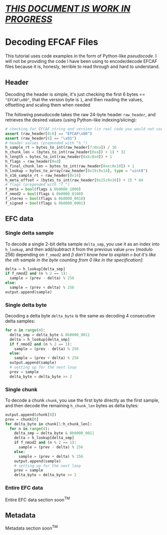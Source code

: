 # <ins>*THIS DOCUMENT IS WORK IN PROGRESS*</ins>

# Decoding EFCAF Files
This tutorial uses code examples in the form of Python-like *pseudocode*. I will not be providing the code I have been using to encode/decode EFCAF files because it is, honesly, terrible to read through and hard to understand.
## Header
Decoding the header is simple, it's just checking the first 6 bytes == `"EFCAF\x00"`, that the version byte is `1`, and then reading the values, offsetting and scaling them when needed

The following pseudocode takes the raw 24-byte header `raw_header`, and retrieves the desired values (using Python-like indexing/slicing):
```py
# checking for EFCAF string and version (in real code you would not use assert statements, this is just an example)
assert (raw_header[0:6] == "EFCAF\x00")
assert (raw_header[6] == "\x01")
# header values (prepended with "h_")
h_sample_rt = bytes_to_int(raw_header[7:0xa]) / 16
h_chunk_len = (bytes_to_int(raw_header[0xa]) + 1) * 32
h_length = bytes_to_int(raw_header[0xb:0xd]) + 1
h_flags = raw_header[0xd]
h_final_chunk_len = bytes_to_int(raw_header[0xe:0x10]) + 1
h_lookup = bytes_to_array(raw_header[0x10:0x14], type = "uint8")
h_x16_sample_rt = raw_header[0x14]
h_meta_offset = (bytes_to_int(raw_header[0x15:0x18]) + 2) * 64
# flags (prepended with "f_")
f_meta = bool(flags & 0b0000_1000)
f_nmod2 = bool(flags & 0b0000_0100)
f_stereo = bool(flags & 0b0000_0010)
f_signed = bool(flags & 0b0000_0001)
```
## EFC data
### Single delta sample
To decode a single 2-bit delta sample `delta_smp`, you use it as an index into `h_lookup`, and then add/subtract it from the previous value `prev` (modulo 256) depending on `f_nmod2` and *\[i don't know how to explain `n` but it's like the `n`th sample in the byte counting from 0 like in the specification\]*:
```py
delta = h_lookup[delta_smp]
if f_nmod2 and (n % 2 == 1):
  sample = (prev - delta) % 256
else:
  sample = (prev + delta) % 256
output.append(sample)
```
### Single delta byte
Decoding a delta byte `delta_byte` is the same as decoding 4 consecutive delta samples:
```py
for n in range(4):
  delta_smp = delta_byte & 0b0000_0011
  delta = h_lookup[delta_smp]
  if f_nmod2 and (n % 2 == 1):
    sample = (prev - delta) % 256
  else:
    sample = (prev + delta) % 256
  output.append(sample)
  # setting up for the next loop
  prev = sample
  delta_byte = delta_byte >> 2
```
### Single chunk
To decode a chunk `chunk`, you use the first byte directly as the first sample, and then decode the remaining `h_chunk_len` bytes as delta bytes:
```py
output.append(chunk[0])
prev = chunk[0]
for delta_byte in chunk[1:h_chunk_len]:
  for n in range(4):
    delta_smp = delta_byte & 0b0000_0011
    delta = h_lookup[delta_smp]
    if f_nmod2 and (n % 2 == 1):
      sample = (prev - delta) % 256
    else:
      sample = (prev + delta) % 256
    output.append(sample)
    # setting up for the next loop
    prev = sample
    delta_byte = delta_byte >> 2
```
### Entire EFC data
Entire EFC data section soon<sup>TM</sup>
## Metadata
Metadata section soon<sup>TM</sup>

